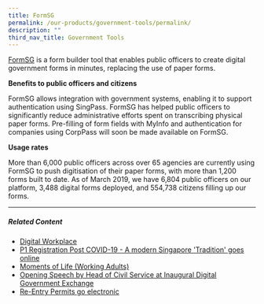 ```yaml
---
title: FormSG
permalink: /our-products/government-tools/permalink/
description: ""
third_nav_title: Government Tools
---
```

[FormSG](https://form.gov.sg/#!/) is a form builder tool that enables public officers to create digital government forms in minutes, replacing the use of paper forms.

**Benefits to public officers and citizens**

FormSG allows integration with government systems, enabling it to support authentication using SingPass. FormSG has helped public officers to significantly reduce administrative efforts spent on transcribing physical paper forms. Pre-filling of form fields with MyInfo and authentication for companies using CorpPass will soon be made available on FormSG.

**Usage rates**

More than 6,000 public officers across over 65 agencies are currently using FormSG to push digitisation of their paper forms, with more than 1,200 forms built to date. As of March 2019, we have 6,804 public officers on our platform, 3,488 digital forms deployed, and 554,738 citizens filling up our forms.

* * *

##### **Related Content**

*   [Digital Workplace](https://www.tech.gov.sg/products-and-services/digital-workplace/?utm_medium=recommender_0&utm_source=aHR0cHM6Ly93d3cudGVjaC5nb3Yuc2cvcHJvZHVjdHMtYW5kLXNlcnZpY2VzL2Zvcm1zZy8=&utm_content=aHR0cHM6Ly93d3cudGVjaC5nb3Yuc2cvcHJvZHVjdHMtYW5kLXNlcnZpY2VzL2RpZ2l0YWwtd29ya3BsYWNlLw==)
*   [P1 Registration Post COVID-19 - A modern Singapore 'Tradition' goes online](https://www.tech.gov.sg/media/technews/p1-registration-goes-online?utm_medium=recommender_1&utm_source=aHR0cHM6Ly93d3cudGVjaC5nb3Yuc2cvcHJvZHVjdHMtYW5kLXNlcnZpY2VzL2Zvcm1zZy8=&utm_content=aHR0cHM6Ly93d3cudGVjaC5nb3Yuc2cvbWVkaWEvdGVjaG5ld3MvcDEtcmVnaXN0cmF0aW9uLWdvZXMtb25saW5l)
*   [Moments of Life (Working Adults)](https://www.tech.gov.sg/media/technews/mol-wasj-lg?utm_medium=recommender_2&utm_source=aHR0cHM6Ly93d3cudGVjaC5nb3Yuc2cvcHJvZHVjdHMtYW5kLXNlcnZpY2VzL2Zvcm1zZy8=&utm_content=aHR0cHM6Ly93d3cudGVjaC5nb3Yuc2cvbWVkaWEvdGVjaG5ld3MvbW9sLXdhc2otbGc=)
*   [Opening Speech by Head of Civil Service at Inaugural Digital Government Exchange](https://www.tech.gov.sg/media/speeches/opening-speech-by-head-of-civil-service-at-inaugural-digital-government-exchange?utm_medium=recommender_3&utm_source=aHR0cHM6Ly93d3cudGVjaC5nb3Yuc2cvcHJvZHVjdHMtYW5kLXNlcnZpY2VzL2Zvcm1zZy8=&utm_content=aHR0cHM6Ly93d3cudGVjaC5nb3Yuc2cvbWVkaWEvc3BlZWNoZXMvb3BlbmluZy1zcGVlY2gtYnktaGVhZC1vZi1jaXZpbC1zZXJ2aWNlLWF0LWluYXVndXJhbC1kaWdpdGFsLWdvdmVybm1lbnQtZXhjaGFuZ2U=)
*   [Re-Entry Permits go electronic](https://www.tech.gov.sg/media/technews/reentry-permits-go-electronic?utm_medium=recommender_4&utm_source=aHR0cHM6Ly93d3cudGVjaC5nb3Yuc2cvcHJvZHVjdHMtYW5kLXNlcnZpY2VzL2Zvcm1zZy8=&utm_content=aHR0cHM6Ly93d3cudGVjaC5nb3Yuc2cvbWVkaWEvdGVjaG5ld3MvcmVlbnRyeS1wZXJtaXRzLWdvLWVsZWN0cm9uaWM=)

[](mailto:?Subject=FormSG&Body=%20https://www.tech.gov.sg/products-and-services/formsg/)

[](http://www.facebook.com/sharer.php?u=https://www.tech.gov.sg/products-and-services/formsg/)

[](https://www.linkedin.com/sharing/share-offsite/?url=https://www.tech.gov.sg/products-and-services/formsg/&title=FormSG)